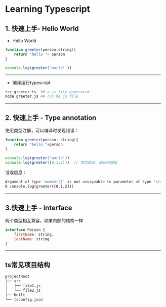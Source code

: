 # Learning Typescript 

## 1. 快速上手- Hello World

- Hello World

```js
function greeter(person:string){
    return "hello "+ person
}

console.log(greeter('world!'))
```
-----

- 编译运行typescript

```sh
tsc greeter.ts  ## a js file generated
node greeter.js ## run he js file
```
------


## 2. 快速上手 - Type annotation

使用类型注解，可以编译时发现错误：

```js
function greeter(person: string){
    return "hello "+person
}

console.log(greeter('world'))
console.log(greeter([0,1,2]))  // 类型错误，编译时报错
```

错误信息：

```sh
Argument of type 'number[]' is not assignable to parameter of type 'string'.
6 console.log(greeter([0,1,2]))
```
-----

## 3.快速上手 - interface

两个类型相互兼容，如果内部的结构一样

```javascript
interface Person {
    firstName: string,
    lastName: string
}

```
------

## ts常见项目结构

```sh
projectRoot
├── src
│   ├── file1.js
│   └── file2.js
├── built
└── tsconfig.json
```

